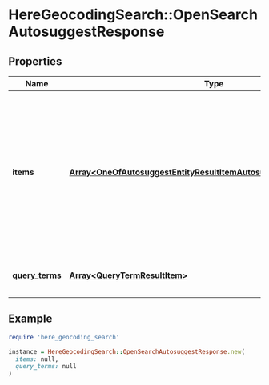 # HereGeocodingSearch::OpenSearchAutosuggestResponse

## Properties

| Name | Type | Description | Notes |
| ---- | ---- | ----------- | ----- |
| **items** | [**Array&lt;OneOfAutosuggestEntityResultItemAutosuggestQueryResultItem&gt;**](OneOfAutosuggestEntityResultItemAutosuggestQueryResultItem.md) | The results are presented as a JSON list of candidates in ranked order (most-likely to least-likely) based on the matched location criteria. |  |
| **query_terms** | [**Array&lt;QueryTermResultItem&gt;**](QueryTermResultItem.md) | Suggestions for refining individual query terms |  |

## Example

```ruby
require 'here_geocoding_search'

instance = HereGeocodingSearch::OpenSearchAutosuggestResponse.new(
  items: null,
  query_terms: null
)
```

